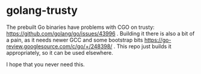 # golang-trusty

The prebuilt Go binaries have problems with CGO on trusty: https://github.com/golang/go/issues/43996 . Building it there is also a bit of a pain, as it needs newer GCC and some bootstrap bits https://go-review.googlesource.com/c/go/+/248398/ . This repo just builds it appropriately, so it can be used elsewhere.

I hope that you never need this.
